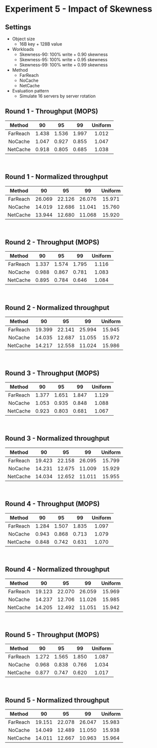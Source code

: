 # Experiment 5 - Impact of Skewness

## Settings

- Object size
  + 16B key + 128B value
- Workloads
  + Skewness-90: 100% write + 0.90 skewness
  + Skewness-95: 100% write + 0.95 skewness
  + Skewness-99: 100% write + 0.99 skewness
- Method
  + FarReach
  + NoCache
  + NetCache
- Evaluation pattern
	+ Simulate 16 servers by server rotation


## Round 1 - Throughput (MOPS)
|  Method  | 90 | 95 | 99 | Uniform |
|:--------:|:------:|:------:|:------:|:------:|
| FarReach | 1.438 | 1.536 | 1.997 | 1.012 |
| NoCache  | 1.047 | 0.927 | 0.855 | 1.047 |
| NetCache | 0.918 | 0.805 | 0.685 | 1.038 |
</br>

## Round 1 - Normalized throughput
|  Method  | 90 | 95 | 99 | Uniform |
|:--------:|:------:|:------:|:------:|:------:|
| FarReach |  26.069  |  22.126  |  26.076  |  15.971  |
| NoCache  |  14.019  |  12.686  |  11.041  |  15.760  |
| NetCache |  13.944  |  12.680  |  11.068  |  15.920  |
</br>

## Round 2 - Throughput (MOPS)
|  Method  | 90 | 95 | 99 | Uniform |
|:--------:|:------:|:------:|:------:|:------:|
| FarReach | 1.337 | 1.574 | 1.795 | 1.116 |
| NoCache  | 0.988 | 0.867 | 0.781 | 1.083 |
| NetCache | 0.895 | 0.784 | 0.646 | 1.084 |
</br>

## Round 2 - Normalized throughput
|  Method  | 90 | 95 | 99 | Uniform |
|:--------:|:------:|:------:|:------:|:------:|
| FarReach |  19.399  |  22.141  |  25.994  |  15.945  |
| NoCache  |  14.035  |  12.687  |  11.055  |  15.972  |
| NetCache |  14.217  |  12.558  |  11.024  |  15.986  |
</br>

## Round 3 - Throughput (MOPS)
|  Method  | 90 | 95 | 99 | Uniform |
|:--------:|:------:|:------:|:------:|:------:|
| FarReach | 1.377 | 1.651 | 1.847 | 1.129 |
| NoCache  | 1.053 | 0.935 | 0.848 | 1.088 |
| NetCache | 0.923 | 0.803 | 0.681 | 1.067 |
</br>

## Round 3 - Normalized throughput
|  Method  | 90 | 95 | 99 | Uniform |
|:--------:|:------:|:------:|:------:|:------:|
| FarReach |  19.423  |  22.158  |  26.095  |  15.799  |
| NoCache  |  14.231  |  12.675  |  11.009  |  15.929  |
| NetCache |  14.034  |  12.652  |  11.011  |  15.955  |
</br>

## Round 4 - Throughput (MOPS)
|  Method  | 90 | 95 | 99 | Uniform |
|:--------:|:------:|:------:|:------:|:------:|
| FarReach | 1.284 | 1.507 | 1.835 | 1.097 |
| NoCache  | 0.943 | 0.868 | 0.713 | 1.079 |
| NetCache | 0.848 | 0.742 | 0.631 | 1.070 |
</br>

## Round 4 - Normalized throughput
|  Method  | 90 | 95 | 99 | Uniform |
|:--------:|:------:|:------:|:------:|:------:|
| FarReach |  19.123  |  22.070  |  26.059  |  15.969  |
| NoCache  |  14.237  |  12.706  |  11.026  |  15.985  |
| NetCache |  14.205  |  12.492  |  11.051  |  15.942  |
</br>

## Round 5 - Throughput (MOPS)
|  Method  | 90 | 95 | 99 | Uniform |
|:--------:|:------:|:------:|:------:|:------:|
| FarReach | 1.272 | 1.565 | 1.850 | 1.087 |
| NoCache  | 0.968 | 0.838 | 0.766 | 1.034 |
| NetCache | 0.877 | 0.747 | 0.620 | 1.017 |
</br>

## Round 5 - Normalized throughput
|  Method  | 90 | 95 | 99 | Uniform |
|:--------:|:------:|:------:|:------:|:------:|
| FarReach |  19.151  |  22.078  |  26.047  |  15.983  |
| NoCache  |  14.049  |  12.489  |  11.050  |  15.938  |
| NetCache |  14.011  |  12.667  |  10.963  |  15.964  |
</br>
